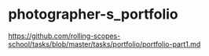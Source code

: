 # photographer-s_portfolio

https://github.com/rolling-scopes-school/tasks/blob/master/tasks/portfolio/portfolio-part1.md
